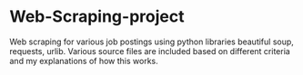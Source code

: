 # Web-Scraping-project
Web scraping for various job postings using python libraries beautiful soup, requests, urlib. Various source files are included based on different criteria and my explanations of how this works.
